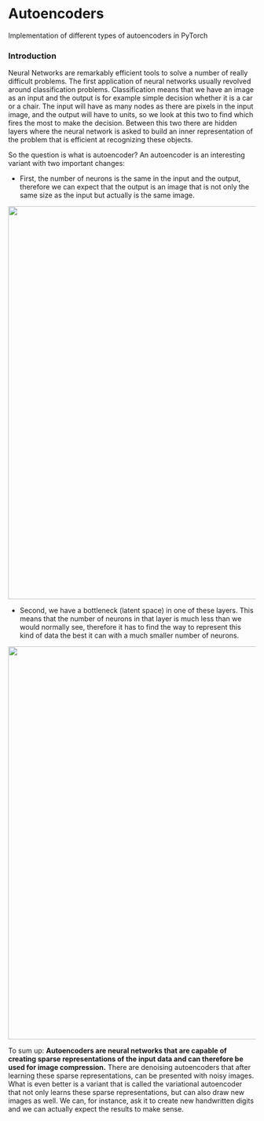 # Autoencoders

 Implementation of different types of autoencoders in PyTorch


### Introduction
Neural Networks are remarkably efficient tools to solve a number of really difficult problems. The first application of neural networks usually revolved around classification problems. Classification means that we have an image as an input and the output is for example simple decision whether it is a car or a chair. The input will have as many nodes as there are pixels in the input image, and the output will have to units, so we look at this two to find which fires the most to make the decision. Between this two there are hidden layers where the neural network is asked to build an inner representation of the problem that is efficient at recognizing these objects.

So the question is what is autoencoder?
An autoencoder is an interesting variant with two important changes:
- First, the number of neurons is the same in the input and the output, therefore we can expect that the output is an image that is not only the same size as the input but actually is the same image.

<p align="center">
  <img width="800" src="https://github.com/mlaskowski17/Autoencoders/blob/master/images/first.jpg">
</p>

- Second, we have a bottleneck (latent space) in one of these layers. This means that the number of neurons in that layer is much less than we would normally see, therefore it has to find the way to represent this kind of data the best it can with a much smaller number of neurons.

<p align="center">
  <img width="800" src="https://github.com/mlaskowski17/Autoencoders/blob/master/images/second.png">
</p>

To sum up:
**Autoencoders are neural networks that are capable of creating sparse representations of the input data and can therefore be used for image compression.** There are denoising autoencoders that after learning these sparse representations, can be presented with noisy images. What is even better is a variant that is called the variational autoencoder that not only learns these sparse representations, but can also draw new images as well. We can, for instance, ask it to create new handwritten digits and we can actually expect the results to make sense.
